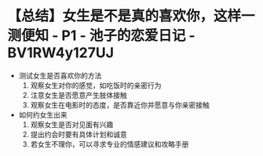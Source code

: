 # 【总结】女生是不是真的喜欢你，这样一测便知 - P1 - 池子的恋爱日记 - BV1RW4y127UJ

-   测试女生是否喜欢你的方法
    1.  观察女生对你的感觉，如吃饭时的亲密行为
    2.  注意女生是否愿意产生肢体接触
    3.  观察女生在电影时的态度，是否靠近你并愿意与你亲密接触
-   如何约女生出来
    1.  观察女生是否对见面有兴趣
    2.  提出约会时要有具体计划和诚意
    3.  若女生不理你，可以寻求专业的情感建议和攻略手册